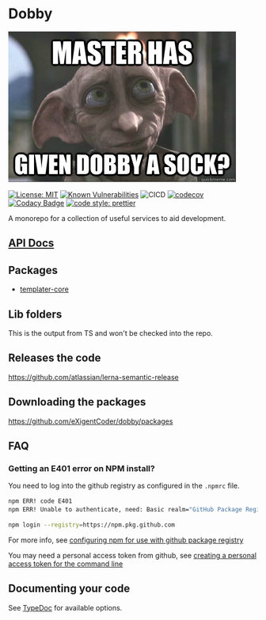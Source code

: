 # Dobby

![Dobby](https://raw.githubusercontent.com/eXigentCoder/dobby/master/dobby-sock.jpg)

[![License: MIT](https://img.shields.io/badge/License-MIT-yellow.svg)](https://opensource.org/licenses/MIT)
[![Known Vulnerabilities](https://snyk.io/test/github/eXigentCoder/dobby/badge.svg?targetFile=package.json)](https://snyk.io/test/github/eXigentCoder/dobby?targetFile=package.json)
![CICD](https://github.com/eXigentCoder/dobby/workflows/Continuous%20Integration%20And%20Deployment/badge.svg)
[![codecov](https://codecov.io/gh/eXigentCoder/dobby/branch/master/graph/badge.svg)](https://codecov.io/gh/eXigentCoder/dobby)
[![Codacy Badge](https://api.codacy.com/project/badge/Grade/1ba5c5f7f65c4b17bb11afaa524ce2f9)](https://www.codacy.com/manual/potz666/dobby?utm_source=github.com&utm_medium=referral&utm_content=eXigentCoder/dobby&utm_campaign=Badge_Grade)
[![code style: prettier](https://img.shields.io/badge/code_style-prettier-ff69b4.svg?style=flat-square)](https://github.com/prettier/prettier)

A monorepo for a collection of useful services to aid development.

## [API Docs](https://eXigentCoder.github.io/dobby)

## Packages

-   [templater-core](packages/templater-core/package/README.md)

## Lib folders

This is the output from TS and won't be checked into the repo.

## Releases the code

<https://github.com/atlassian/lerna-semantic-release>

## Downloading the packages

<https://github.com/eXigentCoder/dobby/packages>

## FAQ

### Getting an E401 error on NPM install?

You need to log into the github registry as configured in the `.npmrc` file.

```bash
npm ERR! code E401
npm ERR! Unable to authenticate, need: Basic realm="GitHub Package Registry"
```

```bash
npm login --registry=https://npm.pkg.github.com
```

For more info, see [configuring npm for use with github package registry](https://help.github.com/en/github/managing-packages-with-github-package-registry/configuring-npm-for-use-with-github-package-registry)

You may need a personal access token from github, see [creating a personal access token for the command line](https://help.github.com/en/github/authenticating-to-github/creating-a-personal-access-token-for-the-command-line)

## Documenting your code

See [TypeDoc](https://typedoc.org/guides/doccomments/) for available options.

